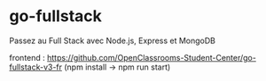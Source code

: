 # go-fullstack
Passez au Full Stack avec Node.js, Express et MongoDB

frontend : https://github.com/OpenClassrooms-Student-Center/go-fullstack-v3-fr (npm install -> npm run start)
